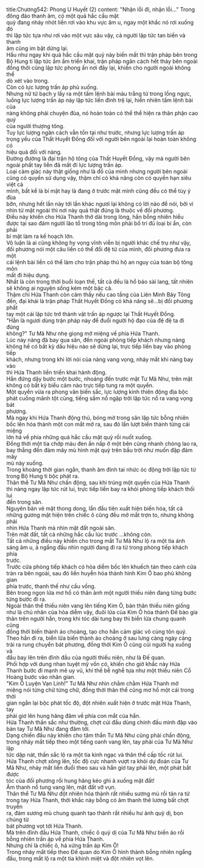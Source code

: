 title:Chương542: Phong U Huyết (2)
content:
"Nhận lỗi đi, nhận lỗi..." Trong đông đảo thanh âm, có một quả hắc cầu mặt<br>quỷ đang nhảy nhót liền rơi vào khu vực âm u, ngay một khắc nó rơi xuống đó<br>thì lập tức tựa như rơi vào một vực sâu vậy, cả người lập tức tan biến và thanh<br>âm cũng im bặt dừng lại.<br>Hầu như ngay khi quả hắc cầu mặt quỷ này biến mất thì trận pháp bên trong<br>Bộ Hung ti lập tức ầm ầm triển khai, trận pháp ngăn cách hết thảy bên ngoài<br>đồng thời cũng lập tức phong ấn nơi đây lại, khiến cho người ngoài không thể<br>dò xét vào trong.<br>Còn có lực lượng trấn áp phủ xuống.<br>Nhưng nữ tử bạch y lấy ra một tấm lệnh bài màu trắng từ trong lồng ngực,<br>luồng lực lượng trấn áp này lập tức liền đình trệ lại, hiển nhiên tấm lệnh bài của<br>nàng không phải chuyện đùa, nó hoàn toàn có thể thể hiện ra thân phận cao quý<br>của người thượng tông.<br>Tuy lực lượng ngăn cách vẫn tồn tại như trước, nhưng lực lượng trấn áp<br>trọng yếu của Thất Huyết Đồng đối với người bên ngoài lại hoàn toàn không có<br>hiệu quả đối với nàng.<br>Đường đường là đại trận hộ tông của Thất Huyết Đồng, vậy mà người bên<br>ngoài phất tay liền đã mất đi lực lượng trấn áp.<br>Loại cảm giác này thật giống như là đồ của mình nhưng người bên ngoài<br>cũng có quyền sử dụng vậy, thậm chí có khả năng còn có quyền hạn siêu việt cả<br>mình, bất kể là bí mật hay là đang ở trước mặt mình cũng đều có thể tùy ý đùa<br>bỡn, nhưng hết lần này tới lần khác ngươi lại không có lời nào để nói, bởi vì<br>nhìn từ mặt ngoài thì nơi này quả thật đúng là thuộc về đối phương.<br>Điều này khiến cho Hứa Thanh thở dài trong lòng, hắn bỗng nhiên hiểu<br>được tại sao đám người lão tổ trong tông môn phải bố trí đủ loại bí ẩn, còn phải<br>bí mật làm ra kế hoạch lớn.<br>Vô luận là ai cũng không hy vọng vĩnh viễn bị người khác chế trụ như vậy,<br>đối phương nói một câu liền có thể đổi đệ tử của mình, đối phương đưa ra một<br>cái lệnh bài liền có thể làm cho trận pháp thủ hộ an nguy của toàn bộ tông môn<br>mất đi hiệu dụng.<br>Nhất là còn trong thời buổi loạn thế, tất cả đều là hổ báo sài lang, tất nhiên<br>sẽ không ai nguyện sống kém một bậc cả.<br>Thậm chí Hứa Thanh còn cảm thấy nếu cao tầng của Liên Minh Bảy Tông<br>đến, đại khái là trận pháp Thất Huyết Đồng có khả năng sẽ...bị đối phương phất<br>tay một cái lập tức trở thành vật trấn áp ngược lại Thất Huyết Đồng.<br>"Hẳn là ngươi dùng trận pháp này để đuổi người hộ đạo của đệ đệ ta đi đúng<br>không?" Tư Mã Như nhẹ giọng mở miệng về phía Hứa Thanh.<br>Lúc này nàng đã bay qua sân, đến ngoài phòng tiếp khách nhưng nàng<br>không hề có bất kỳ dấu hiệu nào sẽ dừng lại, trực tiếp liền bay vào phòng tiếp<br>khách, nhưng trong khi lời nói của nàng vang vọng, nháy mắt khi nàng bay vào<br>thì Hứa Thanh liền triển khai hành động.<br>Hắn đứng dậy bước một bước, nhoáng đến trước mặt Tư Mã Như, trên mặt<br>không có bất kỳ biểu cảm nào trực tiếp tung ra một quyền.<br>Một quyền vừa ra phong vân biến sắc, lực lượng kinh thiên động địa bộc<br>phát cuồng mãnh tột cùng, tiếng sấm nổ ngập trời lập tức nổ ra vang vọng bát<br>phương.<br>Mà ngay khi Hứa Thanh động thủ, bóng mờ trong sân lập tức bỗng nhiên<br>bốc lên hóa thành một con mắt mở ra, sau đó lần lượt biến thành từng cái miệng<br>lớn há về phía những quả hắc cầu mặt quỷ rồi nuốt xuống.<br>Đồng thời một tia chớp màu đen ẩn nấp ở một bên cũng nhanh chóng lao ra,<br>bay thẳng đến đám mây mù hình mặt quỷ trên bầu trời như muốn đập đám mây<br>mù này xuống.<br>Trong khoảng thời gian ngắn, thanh âm đinh tai nhức óc động trời lập tức từ<br>trong Bộ Hung ti bộc phát ra.<br>Thân thể Tư Mã Như chấn động, sau khi trúng một quyền của Hứa Thanh<br>thì nàng ngay lập tức rút lui, trực tiếp liền bay ra khỏi phòng tiếp khách thối lui<br>đến trong sân.<br>Nguyên bản vẻ mặt thong dong, lần đầu tiên xuất hiện biến hóa, tất cả<br>những gương mặt hiện trên chiếc ô cũng đều mở mắt trợn to, nhưng không phải<br>nhìn Hứa Thanh mà nhìn mặt đất ngoài sân.<br>Trên mặt đất, tất cả những hắc cầu lúc trước …không còn.<br>Tất cả những điều này khiến cho trong mắt Tư Mã Như lộ ra một tia ánh<br>sáng âm u, ả ngẩng đầu nhìn người đang đi ra từ trong phòng tiếp khách phía<br>trước.<br>Trước cửa phòng tiếp khách có hỏa diễm bốc lên khuếch tán theo cánh cửa<br>tràn ra bên ngoài, sau đó liền huyễn hóa thành hình Kim Ô bao phủ không gian<br>phía trước, thanh thế như cầu vồng.<br>Bên trong ngọn lửa mơ hồ có thân ảnh một người thiếu niên đang từng bước<br>từng bước đi ra.<br>Ngoài thân thể thiếu niên vang lên tiếng Kim Ô, bản thân thiếu niên giống<br>như là chủ nhân của hỏa diễm vậy, đuôi lửa của Kim Ô hóa thành Đế bào gia<br>thân trên người hắn, trong khi tóc dài tung bay thì biển lửa chung quanh cũng<br>đồng thời biến thành áo choàng, tạo cho hắn cảm giác vô cùng tôn quý.<br>Theo hắn đi ra, biển lửa biến thành áo choàng ở sau lưng càng ngày càng<br>trải ra rung chuyển bát phương, đồng thời Kim Ô cũng cúi người hạ xuống và<br>đầu bay lên trên đỉnh đầu của người thiếu niên, như là Đế quan.<br>Phối hợp với dung nhan tuyệt mỹ vốn có, khiến cho giờ khắc này Hứa<br>Thanh bước đi mạnh mẽ uy vũ, khí thế bễ nghễ tựa như một thiếu niên Cổ<br>Hoàng bước vào nhân gian.<br>"Kim Ô Luyện Vạn Linh!" Tư Mã Như nhìn chằm chằm Hứa Thanh mở<br>miệng nói từng chữ từng chữ, đồng thời thân thể cũng mơ hồ một cái trong thời<br>gian ngắn lại bộc phát tốc độ, đột nhiên xuất hiện ở trước mặt Hứa Thanh, tay<br>phải giơ lên hung hăng đâm về phía con mắt của hắn.<br>Hứa Thanh thần sắc như thường, chợt cúi đầu dùng chính đầu mình đập vào<br>bàn tay Tư Mã Như đang đâm tới.<br>Dạng chiến đấu này khiến cho tâm thần Tư Mã Như cũng phải chấn động,<br>trong nháy mắt tiếp theo một tiếng oanh vang lên, tay phải của Tư Mã Như lập<br>tức dập nát, thần sắc lộ ra một tia kinh ngạc và thân thể cấp tốc rút lui.<br>Hứa Thanh chợt xông lên, tốc độ cực nhanh vượt ra khỏi dự đoán của Tư<br>Mã Như, nháy mắt liền đuổi theo sau và hắn giơ tay phải lên, một phát bắt được<br>tóc của đối phương rồi hung hăng kéo ghì ả xuống mặt đất!<br>Âm thanh nổ tung vang lên, mặt đất vỡ vụn.<br>Thân thể Tư Mã Như đột nhiên hóa thành rất nhiều sương mù rồi tản ra từ<br>trong tay Hứa Thanh, thời khắc này bỗng có âm thanh thê lương bất chợt truyền<br>ra, đám sương mù chung quanh tạo thành rất nhiều hư ảnh quỷ dị, bọn chúng từ<br>bát phương vọt tới Hứa Thanh.<br>Mà trên đỉnh đầu Hứa Thanh, chiếc ô quỷ dị của Tư Mã Như biến ảo rồi<br>bỗng nhiên trấn áp về phía Hứa Thanh.<br>Nhưng chỉ là chiếc ô, há xứng trấn áp Kim Ô!<br>Trong nháy mắt tiếp theo Đế quan do Kim Ô hình thành bỗng nhiên ngẩng<br>đầu, trong mắt lộ ra một tia khinh miệt và đột nhiên vọt lên.